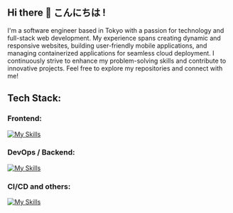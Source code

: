 ## Hi there 👋 こんにちは !

I'm a software engineer based in Tokyo with a passion for technology and full-stack web development. My experience spans creating dynamic and responsive websites, building user-friendly mobile applications, and managing containerized applications for seamless cloud deployment. I continuously strive to enhance my problem-solving skills and contribute to innovative projects. Feel free to explore my repositories and connect with me!

## Tech Stack:
### Frontend:
[![My Skills](https://skillicons.dev/icons?i=nextjs,react,js,ts,html,css,figma)](https://skillicons.dev)

### DevOps / Backend:
[![My Skills](https://skillicons.dev/icons?i=bash,ansible,postgres,postman,docker,kubernetes,aws,azure)](https://skillicons.dev)

### CI/CD and others:
[![My Skills](https://skillicons.dev/icons?i=git,github,gitlab,jenkins,swift,vscode)](https://skillicons.dev)


<!--
**wasupon0/wasupon0** is a ✨ _special_ ✨ repository because its `README.md` (this file) appears on your GitHub profile.

Here are some ideas to get you started:

- 🔭 I’m currently working on ...
- 🌱 I’m currently learning ...
- 👯 I’m looking to collaborate on ...
- 🤔 I’m looking for help with ...
- 💬 Ask me about ...
- 📫 How to reach me: ...
- 😄 Pronouns: ...
- ⚡ Fun fact: ...
-->
